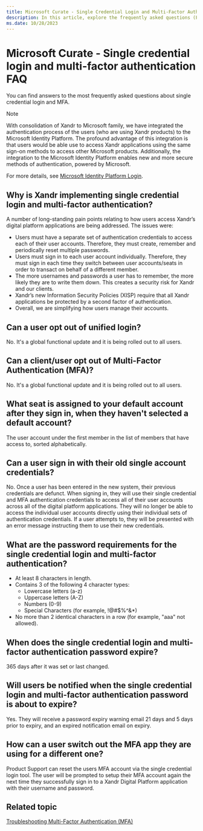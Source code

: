 ```yaml
---
title: Microsoft Curate - Single Credential Login and Multi-Factor Authentication FAQ
description: In this article, explore the frequently asked questions (FAQ) about single credential login and multi-factor authentication.
ms.date: 10/28/2023
---
```


# Microsoft Curate - Single credential login and multi-factor authentication FAQ

You can find answers to the most frequently asked questions about single credential login and MFA.

> [!NOTE]
> With consolidation of Xandr to Microsoft family, we have integrated the authentication process of the users (who are using Xandr products) to the Microsoft Identity Platform. The profound advantage of this integration is that users would be able use to access Xandr applications using the same sign-on methods to access other Microsoft products. Additionally, the integration to the Microsoft Identity Platform enables new and more secure methods of authentication, powered by Microsoft.
>
> For more details, see [Microsoft Identity Platform Login](microsoft-identity-platform-login.md).

## Why is Xandr implementing single credential login and multi-factor authentication?

A number of long-standing pain points relating to how users access Xandr’s digital platform applications are being addressed. The issues were:

- Users must have a separate set of authentication credentials to access each of their user accounts. Therefore, they must create, remember and periodically reset multiple passwords.
- Users must sign in to each user account individually. Therefore, they must sign in each time they switch between user accounts/seats in order to transact on behalf of a different member.
- The more usernames and passwords a user has to remember, the more likely they are to write them down. This creates a security risk for Xandr and our clients.
- Xandr’s new Information Security Policies (XISP) require that all Xandr applications be protected by a second factor of authentication.
- Overall, we are simplifying how users manage their accounts.

## Can a user opt out of unified login?

No. It's a global functional update and it is being rolled out to all users.

## Can a client/user opt out of Multi-Factor Authentication (MFA)?

No. It's a global functional update and it is being rolled out to all users.

## What seat is assigned to your default account after they sign in, when they haven't selected a default account?

The user account under the first member in the list of members that have access to, sorted alphabetically.

## Can a user sign in with their old single account credentials?

No. Once a user has been entered in the new system, their previous credentials are defunct. When signing in, they will use their single
credential and MFA authentication credentials to access all of their user accounts across all of the digital platform applications. They will no longer be able to access the individual user accounts directly using their individual sets of authentication credentials. If a user attempts to, they will be presented with an error message instructing them to use their new credentials.

## What are the password requirements for the single credential login and multi-factor authentication?

- At least 8 characters in length.
- Contains 3 of the following 4 character types:
  - Lowercase letters (a-z)
  - Uppercase letters (A-Z)
  - Numbers (0-9)
  - Special Characters (for example, !@#$%^&\*)
- No more than 2 identical characters in a row (for example, "aaa" not allowed).

## When does the single credential login and multi-factor authentication password expire?

365 days after it was set or last changed.

## Will users be notified when the single credential login and multi-factor authentication password is about to expire?

Yes. They will receive a password expiry warning email 21 days and 5 days prior to expiry, and an expired notification email on expiry.

## How can a user switch out the MFA app they are using for a different one?

Product Support can reset the users MFA account via the single credential login tool. The user will be prompted to setup their MFA
account again the next time they successfully sign in to a Xandr Digital Platform application with their username and password.

## Related topic

[Troubleshooting Multi-Factor Authentication (MFA)](troubleshooting-multi-factor-authentication-mfa.md)
